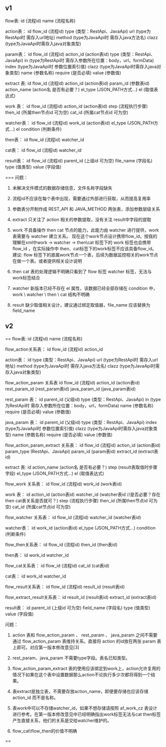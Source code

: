 ## v1
flow表:
		id (流程id)
		name (流程名称)

action表：
		id
		flow_id (流程id)
		type (类型：RestApi、JavaApi)
		url (type为RestApi时 需存入url地址)
		method (type为JavaApi时 需存入java方法名)
		clazz (type为JavaApi时需存入java对象类型)

param表：
		id
		flow_id (流程id)
		action_id (action表id)
		type (类型：RestApi、JavaApi)
		in (type为RestApi时 需存入参数所在位置：body，url，formData)
		index (type为JavaApi时 参数位置索引值)
		clazz (type为JavaApi时需存入java对象类型)
		name  (参数名称)
		require (是否必填)
		value (参数值)

extract 表:
		id
		flow_id (流程id)
		action_id (action表id)
		param_id (参数表id)
		action_name (action名 是否有必要？)
		el_type (JSON_PATH方式...)
		el (取值表达式)

work 表：
		id
		flow_id (流程id)
		action_id (action表id)
		step (流程执行步骤)
		then_id (所属then节点id 可为空)
		cat_id (所属cat节点id 可为空)

watcher表：
		id
		flow_id (流程id)
		work_id (action表id)
		el_type (JSON_PATH方式...)
		el
		condition (判断条件)

then表：
		id
		flow_id (流程id)
		watcher_id

cat表：
		id
		flow_id (流程id)
		watcher_id

result表：
		id
		flow_id (流程id)
		parent_id (上级id 可为空)
		file_name (字段名)
		type (值类型)
		value (字段值)


===
问题：
1. 未解决文件模式的数据存储信息，文件名称字段缺失
2. 流程id不应该在每个表中出现，需要通过外部进行获取，从而提高复用率
3. 参数表分开制作成 REST_API 和 JAVA_METHOD 两张表，添加参数层级关系
4. extract 只关注了 action 相关的参数提取，没有关注 result中字段的提取
5. work 不具备操作 then cat 节点的能力，此能力由 watcher 进行提供，work 表需要与 watcher 建立关系。
    现在这个work节点设计携带flow_id，按我的理解在xml中work -> watcher -> then\cat 标签下的 work 标签也会携带 flow_id ，在实际操作中 then、cat标签下的work标签不应该具备flow_id。
    建议: flow 标签下的直属work节点一个表，后续为数据监控相关的work节点在做一个表。或者提供相关设计说明

8. then cat 表的处理逻辑不明确只看到了 flow 标签 watcher 标签，无法与work标签结合

6. watcher 新版本已经不存在 el 属性，该数据已经全部存储在 condition 中， work \ watcher \ then \ cat 结构不明确
7. result 缺少取值相关设计，建议通过绑定取值器，file_name 应该替换为 field_name


## v2
==
flow表:
		id (流程id)
		name (流程名称)

flow_action关系表：
		id
		flow_id (流程id)
		action_id

action表：
		id
		type (类型：RestApi、JavaApi)
		url (type为RestApi时 需存入url地址)
		method (type为JavaApi时 需存入java方法名)
		clazz (type为JavaApi时需存入java对象类型)

flow_action_param 关系表
		id
		flow_id (流程id)
		action_id (action表id)
		rest_param_id (rest_param表id)
		java_param_id (java_param表id)

rest_param 表：
		id
		parent_id (父级id)
		type (类型：RestApi、JavaApi)
		in (type为RestApi时 需存入参数所在位置：body，url，formData)
		name  (参数名称)
		require (是否必填)
		value (参数值)

java_param 表：
		id
		parent_id (父级id)
		type (类型：RestApi、JavaApi)
		index (type为JavaApi时 参数位置索引值)
		clazz (type为JavaApi时需存入java对象类型)
		name  (参数名称)
		require (是否必填)
		value (参数值)

flow_action_param_extract 关系表：
		id
		flow_id (流程id)
		action_id (action表id)
		param_type (RestApi、JavaApi)
		param_id (param表id)
		extract_id (extract表id)

extract 表:
		id
		action_name (action名 是否有必要？)
		step (result表取值时步骤字段)
		el_type (JSON_PATH方式...)
		el (取值表达式)

flow_work 关系表：
		id
		flow_id (流程id)
		work_id (work表id)

work 表：
		id
		action_id (action表id)
		watcher_id (watcher表id  //是否必要？存在then cat表关系是否就可？)
		step (流程执行步骤)
		then_id (所属then节点id 可为空)
		cat_id (所属cat节点id 可为空)

flow_watcher 关系表：
		id
		flow_id (流程id)
		watcher_id (watcher表id)

watcher表：
		id
		work_id (action表id)
		el_type (JSON_PATH方式...)
		condition (判断条件)

flow_then关系表：
		id
		flow_id (流程id)
		then_id (then表id)

then表：
		id
		work_id
		watcher_id

flow_cat关系表：
		id
		flow_id (流程id)
		cat_id (cat表id)

cat表：
		id
		work_id
		watcher_id

flow_result关系表：
		id
		flow_id (流程id)
		result_id (result表id)

flow_extract_result关系表：
		id
		result_id (result表id)
		extract_id (extract表id)

result表：
		id
		parent_id (上级id 可为空)
		field_name (字段名)
		type (值类型)
		value (字段值)



问题：
1. action 表和 flow_action_param 、   rest_param 、   java_param 之间不需要通过 flow_action_param 表维持关系。直接将 action 的id放在两张 
   param 表上即可。对应第一版本修改意见[3]
   
2. rest_param、java_param 不需要type字段。表名已知类型。

3. flow_action_param_extract 表的使用应该绑定到work上，action允许复用的情况下如果在这个表中设置数据那么action不论执行多少次都将得到一个结果。

4. 表extract是独立表，不需要存放action_name，即便要存储也应该存储action_id 而不是名称。

5. 表work中可以不存储watcher_id，如果不想存储请按照 af_work_cz 表设计进行参考。在第一版本修改意见中已经明确指出work标签无法与cat then标签产生直接关系，他们的关系是交给watcher维护的。

6. flow_cat\flow_then的价值不明确

   
   
==